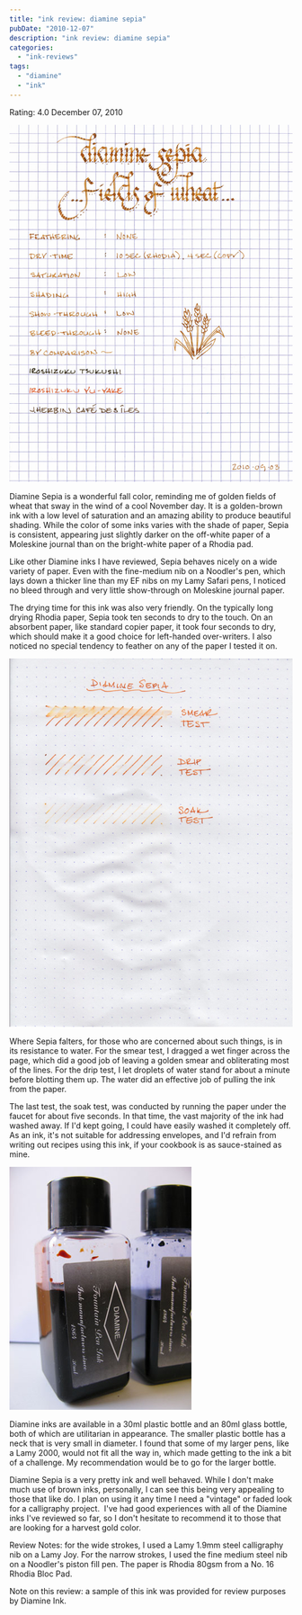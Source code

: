 ```yaml
---
title: "ink review: diamine sepia"
pubDate: "2010-12-07"
description: "ink review: diamine sepia"
categories:
  - "ink-reviews"
tags:
  - "diamine"
  - "ink"
---
```


Rating: 4.0
December 07, 2010

![diamine sepia](diamine-sepia.jpg)

Diamine Sepia is a wonderful fall color, reminding me of golden fields of wheat that sway in the wind of a cool November day. It is a golden-brown ink with a low level of saturation and an amazing ability to produce beautiful shading. While the color of some inks varies with the shade of paper, Sepia is consistent, appearing just slightly darker on the off-white paper of a Moleskine journal than on the bright-white paper of a Rhodia pad.

Like other Diamine inks I have reviewed, Sepia behaves nicely on a wide variety of paper. Even with the fine-medium nib on a Noodler's pen, which lays down a thicker line than my EF nibs on my Lamy Safari pens, I noticed no bleed through and very little show-through on Moleskine journal paper.

The drying time for this ink was also very friendly. On the typically long drying Rhodia paper, Sepia took ten seconds to dry to the touch. On an absorbent paper, like standard copier paper, it took four seconds to dry, which should make it a good choice for left-handed over-writers. I also noticed no special tendency to feather on any of the paper I tested it on.

![](diamine-sepia-water-test.jpg)

Where Sepia falters, for those who are concerned about such things, is in its resistance to water. For the smear test, I dragged a wet finger across the page, which did a good job of leaving a golden smear and obliterating most of the lines. For the drip test, I let droplets of water stand for about a minute before blotting them up. The water did an effective job of pulling the ink from the paper.

The last test, the soak test, was conducted by running the paper under the faucet for about five seconds. In that time, the vast majority of the ink had washed away. If I'd kept going, I could have easily washed it completely off. As an ink, it's not suitable for addressing envelopes, and I'd refrain from writing out recipes using this ink, if your cookbook is as sauce-stained as mine.

![](diamine-sepia-bottle.jpg)

Diamine inks are available in a 30ml plastic bottle and an 80ml glass bottle, both of which are utilitarian in appearance. The smaller plastic bottle has a neck that is very small in diameter. I found that some of my larger pens, like a Lamy 2000, would not fit all the way in, which made getting to the ink a bit of a challenge. My recommendation would be to go for the larger bottle.

Diamine Sepia is a very pretty ink and well behaved. While I don't make much use of brown inks, personally, I can see this being very appealing to those that like do. I plan on using it any time I need a "vintage" or faded look for a calligraphy project.  I've had good experiences with all of the Diamine inks I've reviewed so far, so I don't hesitate to recommend it to those that are looking for a harvest gold color.

Review Notes: for the wide strokes, I used a Lamy 1.9mm steel calligraphy nib on a Lamy Joy. For the narrow strokes, I used the fine medium steel nib on a Noodler's piston fill pen. The paper is Rhodia 80gsm from a No. 16 Rhodia Bloc Pad.

Note on this review: a sample of this ink was provided for review purposes by Diamine Ink.
